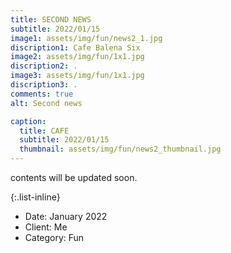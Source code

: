 ```yaml
---
title: SECOND NEWS
subtitle: 2022/01/15
image1: assets/img/fun/news2_1.jpg
discription1: Cafe Balena Six
image2: assets/img/fun/1x1.jpg
discription2: .
image3: assets/img/fun/1x1.jpg
discription3: .
comments: true
alt: Second news

caption:
  title: CAFE
  subtitle: 2022/01/15
  thumbnail: assets/img/fun/news2_thumbnail.jpg
---
```

contents will be updated soon.

{:.list-inline}
- Date: January 2022
- Client: Me
- Category: Fun


